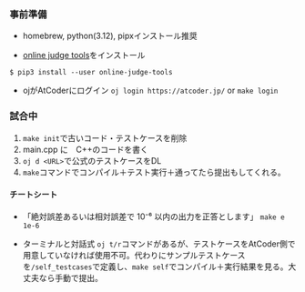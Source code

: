 ### 事前準備
- homebrew, python(3.12), pipxインストール推奨

- [online judge tools](https://github.com/online-judge-tools/oj/blob/master/README.ja.md)をインストール
```
$ pip3 install --user online-judge-tools
```
- ojがAtCoderにログイン
`oj login https://atcoder.jp/` or `make login`

### 試合中
1. `make init`で古いコード・テストケースを削除
2. main.cpp に　C++のコードを書く
3. `oj d <URL>`で公式のテストケースをDL
4. `make`コマンドでコンパイル＋テスト実行＋通ってたら提出もしてくれる。

#### チートシート
- 「絶対誤差あるいは相対誤差で 10⁻⁶ 以内の出力を正答とします」
`make e 1e-6`

- ターミナルと対話式
`oj t/r`コマンドがあるが、テストケースをAtCoder側で用意していなければ使用不可。代わりにサンプルテストケースを`/self_testcases`で定義し、`make self`でコンパイル＋実行結果を見る。大丈夫なら手動で提出。
